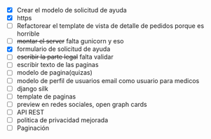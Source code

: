 - [x] Crear el modelo de solicitud de ayuda
- [x] https
- [ ] Refactorear el template de vista de detalle de pedidos porque es horrible 
- [ ] ~~montar el server~~ falta gunicorn y eso
- [x] formulario de solicitud de ayuda
- [ ] ~~escribir la parte legal~~ falta validar
- [ ] escribir texto de las paginas
- [ ] modelo de pagina(quizas)
- [ ] modelo de perfil de usuarios email como usuario para medicos
- [ ] django silk
- [ ] template de paginas
- [ ] preview en redes sociales, open graph cards
- [ ] API REST
- [ ] politica de privacidad mejorada
- [ ] Paginación
